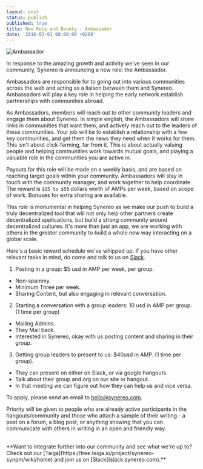 ```yaml
---
layout: post
status: publish
published: true
title: New Role and Bounty - Ambassador
date: '2016-03-01 08:00:00 +0200'
---
```


![Ambassador](https://sarahwmackey.files.wordpress.com/2012/11/ambassador.jpg)

In response to the amazing growth and activity we've seen in our community, Synereo is announcing a new role: the Ambassador. 

Ambassadors are responsible for to going out into various communities across the web and acting as a liaison between them and Synereo. Ambassadors will play a key role in helping the early network establish partnerships with communities abroad.  

As Ambassadors, members will reach out to other community leaders and engage them about Synereo. In simple english, the Ambassadors will share links in communities that want them, and actively reach out to the leaders of these communities. Your job will be to establish a relationship with a few key communities, and get them the news they need when it works for them. This isn't about click-farming, far from it. This is about actually valuing people and helping communities work towards mutual goals, and playing a valuable role in the communities you are active in. 

Payouts for this role will be made on a weekly basis, and are based on reaching target goals within your community. Ambassadors will stay in touch with the community manager, and work together to help coordinate. The reward is `$15 to $50` dollars worth of AMPs per week, based on scope of work. Bonuses for extra sharing are available. 

This role is monumental in helping Synereo as we make our push to build a truly decentralized tool that will not only help other partners create decentralized applications, but build a strong community around decentralized cultures. It's more than just an app, we are working with others in the greater community to build a whole new way interacting on a global scale. 


Here's a basic reward schedule we've whipped up. If you have other relevant tasks in mind, do come and talk to us on [Slack](slack.synereo.com).

1. Posting in a group: $5 usd in AMP per week, per group. 
* Non-spammy. 
* Minimum Three per week. 
* Sharing Content, but also engaging in relevant conversation.

2. Starting a conversation with a group leaders: 10 usd in AMP per group. (1 time per group) 
* Mailing Admins. 
* They Mail back. 
* Interested in Synereo, okay with us posting content and sharing in their group.  

3. Getting group leaders to present to us: $40usd in AMP. (1 time per group). 
* They can present on either on Slack, or via google hangouts. 
* Talk about their group and org on our site or hangout. 
* In that meeting we can figure out how they can help us and vice versa.


To apply, please send an email to hello@synereo.com.

Priority will be given to people who are already active participants in the hangouts/community and those who attach a sample of their writing - a post on a forum, a blog post, or anything showing that you can communicate with others in writing in an open and friendly way. 

<BR>
**Want to integrate further into our community and see what we're up to? Check out our  [Taiga](https://tree.taiga.io/project/synereo-synpm/wiki/home) and join us on [Slack](slack.synereo.com).**


